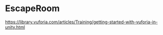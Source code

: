 # EscapeRoom

https://library.vuforia.com/articles/Training/getting-started-with-vuforia-in-unity.html
